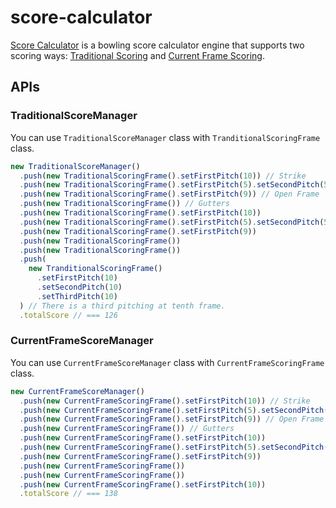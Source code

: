 # score-calculator

[Score Calculator](https://github.com/perfect-game/score-calculator) is a bowling score calculator engine that supports two scoring ways: [Traditional Scoring](https://en.wikipedia.org/wiki/Ten-pin_bowling#Traditional_scoring) and [Current Frame Scoring](https://en.wikipedia.org/wiki/Ten-pin_bowling#World_Bowling_scoring).

## APIs

### TraditionalScoreManager

You can use `TraditionalScoreManager` class with `TranditionalScoringFrame` class.

```typescript
new TraditionalScoreManager()
  .push(new TraditionalScoringFrame().setFirstPitch(10)) // Strike
  .push(new TraditionalScoringFrame().setFirstPitch(5).setSecondPitch(5)) // Spare
  .push(new TraditionalScoringFrame().setFirstPitch(9)) // Open Frame
  .push(new TraditionalScoringFrame()) // Gutters
  .push(new TraditionalScoringFrame().setFirstPitch(10))
  .push(new TraditionalScoringFrame().setFirstPitch(5).setSecondPitch(5))
  .push(new TraditionalScoringFrame().setFirstPitch(9))
  .push(new TraditionalScoringFrame())
  .push(new TraditionalScoringFrame())
  .push(
    new TranditionalScoringFrame()
      .setFirstPitch(10)
      .setSecondPitch(10)
      .setThirdPitch(10)
  ) // There is a third pitching at tenth frame.
  .totalScore // === 126
```

### CurrentFrameScoreManager

You can use `CurrentFrameScoreManager` class with `CurrentFrameScoringFrame` class.

```typescript
new CurrentFrameScoreManager()
  .push(new CurrentFrameScoringFrame().setFirstPitch(10)) // Strike
  .push(new CurrentFrameScoringFrame().setFirstPitch(5).setSecondPitch(5)) // Spare
  .push(new CurrentFrameScoringFrame().setFirstPitch(9)) // Open Frame
  .push(new CurrentFrameScoringFrame()) // Gutters
  .push(new CurrentFrameScoringFrame().setFirstPitch(10))
  .push(new CurrentFrameScoringFrame().setFirstPitch(5).setSecondPitch(5))
  .push(new CurrentFrameScoringFrame().setFirstPitch(9))
  .push(new CurrentFrameScoringFrame())
  .push(new CurrentFrameScoringFrame())
  .push(new CurrentFrameScoringFrame().setFirstPitch(10))
  .totalScore // === 138
```
